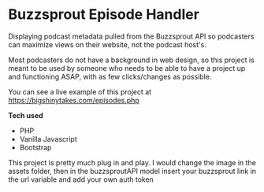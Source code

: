 # Buzzsprout Episode Handler
Displaying podcast metadata pulled from the Buzzsprout API so podcasters can maximize views on their website, not the podcast host's.

Most podcasters do not have a background in web design, so this project is meant to be used by someone who needs to be able to have a project up and functioning ASAP, with as few clicks/changes as possible.

You can see a live example of this project at https://bigshinytakes.com/episodes.php

**Tech used**

- PHP 
- Vanilla Javascript 
- Bootstrap

This project is pretty much plug in and play. I would change the image in the assets folder, then in the buzzsproutAPI model insert your buzzsprout link in the url variable and add your own auth token 
